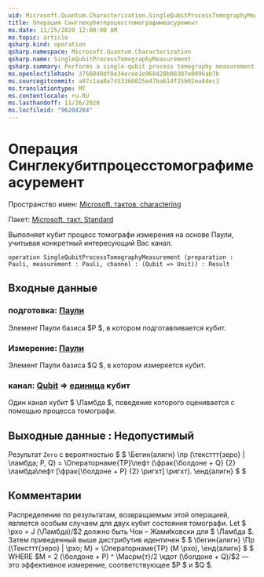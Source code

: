 ```yaml
---
uid: Microsoft.Quantum.Characterization.SingleQubitProcessTomographyMeasurement
title: Операция Синглекубитпроцесстомографимеасуремент
ms.date: 11/25/2020 12:00:00 AM
ms.topic: article
qsharp.kind: operation
qsharp.namespace: Microsoft.Quantum.Characterization
qsharp.name: SingleQubitProcessTomographyMeasurement
qsharp.summary: Performs a single-qubit process tomography measurement in the Pauli basis, given a particular channel of interest.
ms.openlocfilehash: 3756040df8e34ecee1e968428b08387e0096ab7b
ms.sourcegitcommit: a87c1aa8e7453360025e47ba614f25b02ea84ec3
ms.translationtype: MT
ms.contentlocale: ru-RU
ms.lasthandoff: 11/26/2020
ms.locfileid: "96204204"
---
```

# <a name="singlequbitprocesstomographymeasurement-operation"></a>Операция Синглекубитпроцесстомографимеасуремент

Пространство имен: [Microsoft. тактов. charactering](xref:Microsoft.Quantum.Characterization)

Пакет: [Microsoft. такт. Standard](https://nuget.org/packages/Microsoft.Quantum.Standard)


Выполняет кубит процесс томографи измерения на основе Паули, учитывая конкретный интересующий Вас канал.

```qsharp
operation SingleQubitProcessTomographyMeasurement (preparation : Pauli, measurement : Pauli, channel : (Qubit => Unit)) : Result
```


## <a name="input"></a>Входные данные

### <a name="preparation--pauli"></a>подготовка: [Паули](xref:microsoft.quantum.lang-ref.pauli)

Элемент Паули базиса $P $, в котором подготавливается кубит.


### <a name="measurement--pauli"></a>Измерение: [Паули](xref:microsoft.quantum.lang-ref.pauli)

Элемент Паули базиса $Q $, в котором измеряется кубит.


### <a name="channel--qubit--unit"></a>канал: [Qubit](xref:microsoft.quantum.lang-ref.qubit) => [единица](xref:microsoft.quantum.lang-ref.unit) кубит 

Один канал кубит $ \Ламбда $, поведение которого оценивается с помощью процесса томографи.



## <a name="output--__invalidresult__"></a>Выходные данные __: <Result> Недопустимый__

Результат `Zero` с вероятностью $ $ \Бегин{алигн} \пр (\тексттт{зеро} | \ламбда; P, Q) = \Операторнаме{ТР}\лефт (\фрак{\болдоне + Q} {2} \ламбда\лефт [\фрак{\болдоне + P} {2} \ригхт] \ригхт).
\енд{алигн} $ $

## <a name="remarks"></a>Комментарии

Распределение по результатам, возвращаемым этой операцией, является особым случаем для двух кубит состояния томографи. Let $ \рхо = J (\Ламбда)/$2 должно быть Чои – Жамиłковски для $ \Ламбда $. Затем приведенный выше дистрибутив идентичен $ $ \бегин{алигн} \Пр (\Тексттт{зеро} | \рхо; M) = \Операторнаме{ТР} (M \рхо), \енд{алигн} $ $ WHERE $M = 2 (\болдоне + P) ^ \Масрм{т}/2 \кдот (\болдоне + Q)/$2 — это эффективное измерение, соответствующее $P $ и $Q $.
